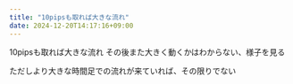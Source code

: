 ```yaml
---
title: "10pipsも取れば大きな流れ"
date: 2024-12-20T14:17:16+09:00
---
```

10pipsも取れば大きな流れ
その後また大きく動くかはわからない、様子を見る

ただしより大きな時間足での流れが来ていれば、その限りでない
